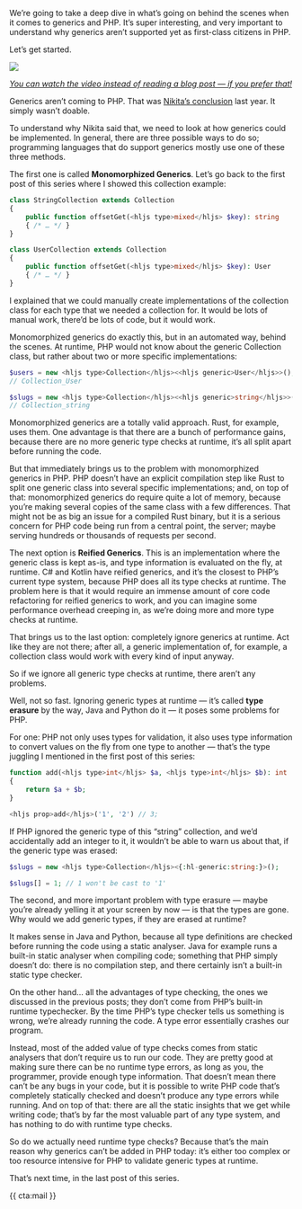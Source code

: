 We’re going to take a deep dive in what’s going on behind the scenes when it comes to generics and PHP. It’s super interesting, and very important to understand why generics aren’t supported yet as first-class citizens in PHP.

Let’s get started.

<div class="sidenote">
<div class="center">
    <a href="https://www.youtube.com/watch?v=BN0L2MBkhNg&list=PL0bgkxUS9EaKyOugEDffRzsvupBE2YEoD&index=3&ab_channel=BrentRoose" target="_blank" rel="noopener noreferrer">
        <img class="small" src="/resources/img/static/generics-thumb-3.png">
        <p><em class="center small">You can watch the video instead of reading a blog post — if you prefer that!</em></p>
    </a>
</div>
</div>

Generics aren’t coming to PHP. That was [Nikita’s conclusion](https://www.reddit.com/r/PHP/comments/j65968/ama_with_the_phpstorm_team_from_jetbrains_on/g7zg9mt/) last year. It simply wasn’t doable.

To understand why Nikita said that, we need to look at how generics could be implemented. In general, there are three possible ways to do so; programming languages that do support generics mostly use one of these three methods.

The first one is called **Monomorphized Generics**. Let’s go back to the first post of this series where I showed this collection example: 

```php
class StringCollection extends Collection
{
    public function offsetGet(<hljs type>mixed</hljs> $key): string 
    { /* … */ }
}

class UserCollection extends Collection
{
    public function offsetGet(<hljs type>mixed</hljs> $key): User 
    { /* … */ }
}
```

I explained that we could manually create implementations of the collection class for each type that we needed a collection for. It would be lots of manual work, there’d be lots of code, but it would work.

Monomorphized generics do exactly this, but in an automated way, behind the scenes. At runtime, PHP would not know about the generic Collection class, but rather about two or more specific implementations:

```php
$users = new <hljs type>Collection</hljs><<hljs generic>User</hljs>>();
// Collection_User

$slugs = new <hljs type>Collection</hljs><<hljs generic>string</hljs>>();
// Collection_string
```

Monomorphized generics are a totally valid approach. Rust, for example, uses them. One advantage is that there are a bunch of performance gains, because there are no more generic type checks at runtime, it’s all split apart before running the code.

But that immediately brings us to the problem with monomorphized generics in PHP. PHP doesn’t have an explicit compilation step like Rust to split one generic class into several specific implementations; and, on top of that: monomorphized generics do require quite a lot of memory, because you’re making several copies of the same class with a few differences. That might not be as big an issue for a compiled Rust binary, but it is a serious concern for PHP code being run from a central point, the server; maybe serving hundreds or thousands of requests per second.

The next option is **Reified Generics**. This is an implementation where the generic class is kept as-is, and type information is evaluated on the fly, at runtime. C# and Kotlin have reified generics, and it’s the closest to PHP’s current type system, because PHP does all its type checks at runtime. The problem here is that it would require an immense amount of core code refactoring for reified generics to work, and you can imagine some performance overhead creeping in, as we’re doing more and more type checks at runtime.

That brings us to the last option: completely ignore generics at runtime. Act like they are not there; after all, a generic implementation of, for example, a collection class would work with every kind of input anyway.

So if we ignore all generic type checks at runtime, there aren’t any problems.

Well, not so fast. Ignoring generic types at runtime — it’s called **type erasure** by the way, Java and Python do it — it poses some problems for PHP.

For one: PHP not only uses types for validation, it also uses type information to convert values on the fly from one type to another — that’s the type juggling I mentioned in the first post of this series:

```php
function add(<hljs type>int</hljs> $a, <hljs type>int</hljs> $b): int 
{
    return $a + $b;
}

<hljs prop>add</hljs>('1', '2') // 3;
```

If PHP ignored the generic type of this “string” collection, and we’d accidentally add an integer to it, it wouldn’t be able to warn us about that, if the generic type was erased:

```php
$slugs = new <hljs type>Collection</hljs><{:hl-generic:string:}>();

$slugs[] = 1; // 1 won't be cast to '1'
```

The second, and more important problem with type erasure — maybe you’re already yelling it at your screen by now — is that the types are gone. Why would we add generic types, if they are erased at runtime?

It makes sense in Java and Python, because all type definitions are checked before running the code using a static analyser. Java for example runs a built-in static analyser when compiling code; something that PHP simply doesn’t do: there is no compilation step, and there certainly isn’t a built-in static type checker.

On the other hand… all the advantages of type checking, the ones we discussed in the previous posts; they don’t come from PHP’s built-in runtime typechecker. By the time PHP’s type checker tells us something is wrong, we’re already running the code. A type error essentially crashes our program.

Instead, most of the added value of type checks comes from static analysers that don’t require us to run our code. They are pretty good at making sure there can be no runtime type errors, as long as you, the programmer, provide enough type information. That doesn’t mean there can’t be any bugs in your code, but it is possible to write PHP code that’s completely statically checked and doesn’t produce any type errors while running. And on top of that: there are all the static insights that we get while writing code; that’s by far the most valuable part of any type system, and has nothing to do with runtime type checks.

So do we actually need runtime type checks? Because that’s the main reason why generics can’t be added in PHP today: it’s either too complex or too resource intensive for PHP to validate generic types at runtime.

That’s next time, in the last post of this series.

{{ cta:mail }}

